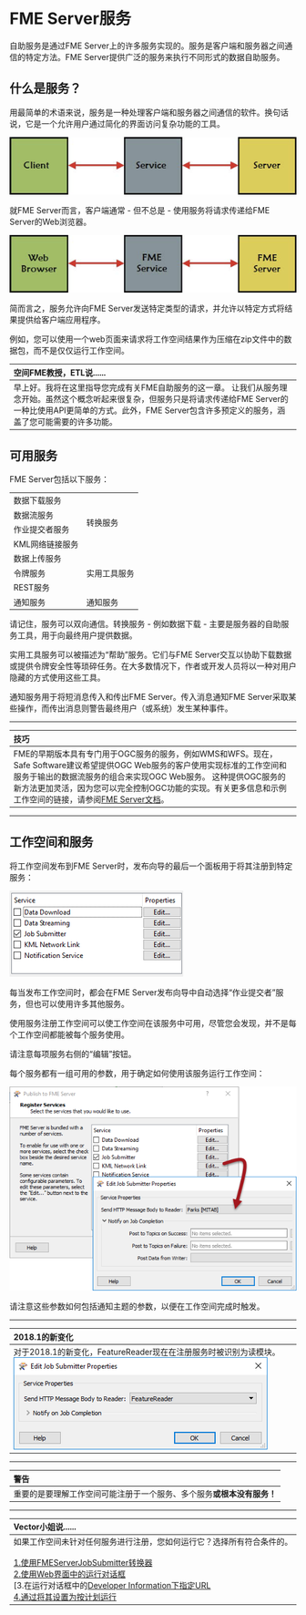 # FME Server服务

自助服务是通过FME Server上的许多服务实现的。服务是客户端和服务器之间通信的特定方法。FME Server提供广泛的服务来执行不同形式的数据自助服务。

## 什么是服务？

用最简单的术语来说，服务是一种处理客户端和服务器之间通信的软件。换句话说，它是一个允许用户通过简化的界面访问复杂功能的工具。

[![](../.gitbook/assets/img3.001.whatisaservice.png)](https://github.com/xuhengxx/FMETraining-1/tree/f1cdae5373cf9425ee2d148732792713c9043d44/ServerAuthoring3SelfServeBasics/Images/Img3.001.WhatIsAService.png)

就FME Server而言，客户端通常 - 但不总是 - 使用服务将请求传递给FME Server的Web浏览器。

[![](../.gitbook/assets/img3.002.whatisanfmeservice.png)](https://github.com/xuhengxx/FMETraining-1/tree/f1cdae5373cf9425ee2d148732792713c9043d44/ServerAuthoring3SelfServeBasics/Images/Img3.002.WhatIsAnFMEService.png)

简而言之，服务允许向FME Server发送特定类型的请求，并允许以特定方式将结果提供给客户端应用程序。

例如，您可以使用一个web页面来请求将工作空间结果作为压缩在zip文件中的数据包，而不是仅仅运行工作空间。

|  空间FME教授，ETL说...... |
| :--- |
|  早上好。我将在这里指导您完成有关FME自助服务的这一章。  让我们从服务理念开始。虽然这个概念听起来很复杂，但服务只是将请求传递给FME Server的一种比使用API​​更简单的方式。此外，FME Server包含许多预定义的服务，涵盖了您可能需要的许多功能。 |

## 可用服务

FME Server包括以下服务：

<table>
<tbody><tr><td><font style="vertical-align: inherit;"><font style="vertical-align: inherit;">数据下载服务</font></font></td><td rowspan="4"><font style="vertical-align: inherit;"><font style="vertical-align: inherit;">转换服务</font></font></td></tr>
<tr><td><font style="vertical-align: inherit;"><font style="vertical-align: inherit;">数据流服务</font></font></td></tr>
<tr><td><font style="vertical-align: inherit;"><font style="vertical-align: inherit;">作业提交者服务</font></font></td></tr>
<tr><td><font style="vertical-align: inherit;"><font style="vertical-align: inherit;">KML网络链接服务</font></font></td></tr>
<tr><td><font style="vertical-align: inherit;"><font style="vertical-align: inherit;">数据上传服务</font></font></td><td rowspan="4"><font style="vertical-align: inherit;"><font style="vertical-align: inherit;">实用工具服务</font></font></td></tr>
<tr><td><font style="vertical-align: inherit;"><font style="vertical-align: inherit;">令牌服务</font></font></td></tr>
<tr><td><font style="vertical-align: inherit;"><font style="vertical-align: inherit;">REST服务</font></font></td></tr>
<tr></tr>
<tr><td><font style="vertical-align: inherit;"><font style="vertical-align: inherit;">通知服务</font></font></td><td><font style="vertical-align: inherit;"><font style="vertical-align: inherit;">通知服务</font></font></td></tr>
</tbody></table>

请记住，服务可以双向通信。转换服务 - 例如数据下载 - 主要是服务器的自助服务工具，用于向最终用户提供数据。

实用工具服务可以被描述为“帮助”服务。它们与FME Server交互以协助下载数据或提供令牌安全性等琐碎任务。在大多数情况下，作者或开发人员将以一种对用户隐藏的方式使用这些工具。

通知服务用于将短消息传入和传出FME Server。传入消息通知FME Server采取某些操作，而传出消息则警告最终用户（或系统）发生某种事件。

---

|  技巧 |
| :--- |
|  FME的早期版本具有专门用于OGC服务的服务，例如WMS和WFS。现在，Safe Software建议希望提供OGC Web服务的客户使用实现标准的工作空间和服务于输出的数据流服务的组合来实现OGC Web服务。  这种提供OGC服务的新方法更加灵活，因为您可以完全控制OGC功能的实现。有关更多信息和示例工作空间的链接，请参阅[FME Server文档](https://docs.safe.com/fme/html/FME_Server_Documentation/Content/AdminGuide/Providing-Support-OGC-Services.htm?Highlight=ogc)。 |

---

## 工作空间和服务

将工作空间发布到FME Server时，发布向导的最后一个面板用于将其注册到特定服务：

[![](../.gitbook/assets/img3.003.registeringservices.png)](https://github.com/xuhengxx/FMETraining-1/tree/f1cdae5373cf9425ee2d148732792713c9043d44/ServerAuthoring3SelfServeBasics/Images/Img3.003.RegisteringServices.png)

每当发布工作空间时，都会在FME Server发布向导中自动选择“作业提交者”服务，但也可以使用许多其他服务。

使用服务注册工作空间可以使工作空间在该服务中可用，尽管您会发现，并不是每个工作空间都能被每个服务使用。

请注意每项服务右侧的“编辑”按钮。

每个服务都有一组可用的参数，用于确定如何使用该服务运行工作空间：

[![](../.gitbook/assets/img3.004.registeringserviceseditdialog.png)](https://github.com/xuhengxx/FMETraining-1/tree/f1cdae5373cf9425ee2d148732792713c9043d44/ServerAuthoring3SelfServeBasics/Images/Img3.004.RegisteringServicesEditDialog.png)

请注意这些参数如何包括通知主题的参数，以便在工作空间完成时触发。

---

|  2018.1的新变化 |
| :--- |
|  对于2018.1的新变化，FeatureReader现在在注册服务时被识别为读模块。  [![](../.gitbook/assets/img3.005.featurereaderservice.png)](https://github.com/xuhengxx/FMETraining-1/tree/f1cdae5373cf9425ee2d148732792713c9043d44/ServerAuthoring3SelfServeBasics/Images/Img3.005.FeatureReaderService.png) |

---

|  警告 |
| :--- |
|  重要的是要理解工作空间可能注册于一个服务、多个服务**或根本没有服务！** |

---

|  Vector小姐说...... |
| :--- |
|  如果工作空间未针对任何服务进行注册，您如何运行它？选择所有符合条件的。  <br><br>[1.使用FMEServerJobSubmitter转换器](http://52.73.3.37/fmedatastreaming/Manual/QAResponse2017.fmw?chapter=22&question=2&answer=1&DestDataset_TEXTLINE=C%3A%5CFMEOutput%5CQAResponse.html) <br>[2.使用Web界面中的运行对话框](http://52.73.3.37/fmedatastreaming/Manual/QAResponse2017.fmw?chapter=22&question=2&answer=2&DestDataset_TEXTLINE=C%3A%5CFMEOutput%5CQAResponse.html) <br>[3.在运行对话框中的[Developer Information下指定URL](http://52.73.3.37/fmedatastreaming/Manual/QAResponse2017.fmw?chapter=22&question=2&answer=3&DestDataset_TEXTLINE=C%3A%5CFMEOutput%5CQAResponse.html) <br>[4.通过将其设置为按计划运行](http://52.73.3.37/fmedatastreaming/Manual/QAResponse2017.fmw?chapter=22&question=2&answer=4&DestDataset_TEXTLINE=C%3A%5CFMEOutput%5CQAResponse.html) |


